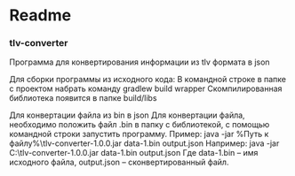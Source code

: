 # Readme

### tlv-converter
Программа для конвертирования информации из tlv формата в json

Для сборки программы из исходного кода:
В командной строке в папке с проектом набрать команду gradlew build wrapper
Скомпилированная библиотека появится в папке build/libs

Для конвертации файла из bin в json
Для конвертации файла, необходимо положить файл .bin в папку с библиотекой, с помощью командной строки запустить программу.
Пример:
java -jar %Путь к файлу%\tlv-converter-1.0.0.jar data-1.bin output.json
Например: java -jar C:\tlv-converter-1.0.0.jar data-1.bin output.json
Где 
data-1.bin – имя исходного файла,
output.json – сконвертированный файл.
